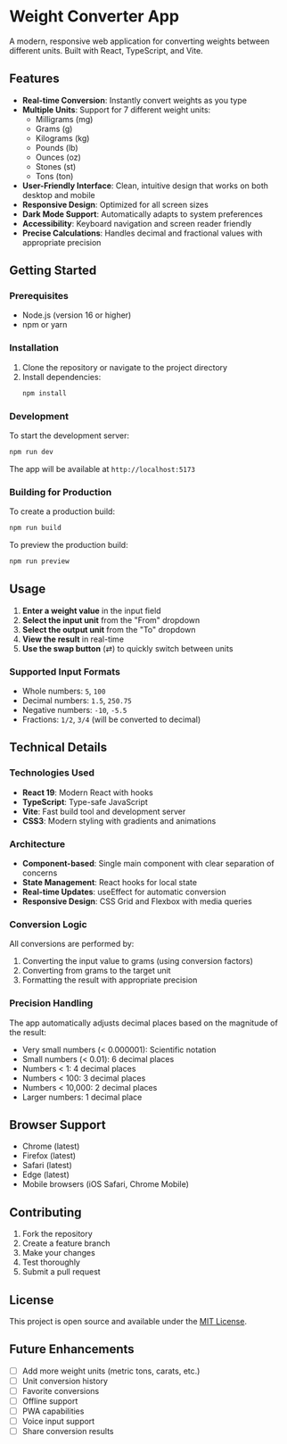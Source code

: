 # Weight Converter App

A modern, responsive web application for converting weights between different units. Built with React, TypeScript, and Vite.

## Features

- **Real-time Conversion**: Instantly convert weights as you type
- **Multiple Units**: Support for 7 different weight units:
  - Milligrams (mg)
  - Grams (g)
  - Kilograms (kg)
  - Pounds (lb)
  - Ounces (oz)
  - Stones (st)
  - Tons (ton)
- **User-Friendly Interface**: Clean, intuitive design that works on both desktop and mobile
- **Responsive Design**: Optimized for all screen sizes
- **Dark Mode Support**: Automatically adapts to system preferences
- **Accessibility**: Keyboard navigation and screen reader friendly
- **Precise Calculations**: Handles decimal and fractional values with appropriate precision

## Getting Started

### Prerequisites

- Node.js (version 16 or higher)
- npm or yarn

### Installation

1. Clone the repository or navigate to the project directory
2. Install dependencies:
   ```bash
   npm install
   ```

### Development

To start the development server:

```bash
npm run dev
```

The app will be available at `http://localhost:5173`

### Building for Production

To create a production build:

```bash
npm run build
```

To preview the production build:

```bash
npm run preview
```

## Usage

1. **Enter a weight value** in the input field
2. **Select the input unit** from the "From" dropdown
3. **Select the output unit** from the "To" dropdown
4. **View the result** in real-time
5. **Use the swap button** (⇄) to quickly switch between units

### Supported Input Formats

- Whole numbers: `5`, `100`
- Decimal numbers: `1.5`, `250.75`
- Negative numbers: `-10`, `-5.5`
- Fractions: `1/2`, `3/4` (will be converted to decimal)

## Technical Details

### Technologies Used

- **React 19**: Modern React with hooks
- **TypeScript**: Type-safe JavaScript
- **Vite**: Fast build tool and development server
- **CSS3**: Modern styling with gradients and animations

### Architecture

- **Component-based**: Single main component with clear separation of concerns
- **State Management**: React hooks for local state
- **Real-time Updates**: useEffect for automatic conversion
- **Responsive Design**: CSS Grid and Flexbox with media queries

### Conversion Logic

All conversions are performed by:
1. Converting the input value to grams (using conversion factors)
2. Converting from grams to the target unit
3. Formatting the result with appropriate precision

### Precision Handling

The app automatically adjusts decimal places based on the magnitude of the result:
- Very small numbers (< 0.000001): Scientific notation
- Small numbers (< 0.01): 6 decimal places
- Numbers < 1: 4 decimal places
- Numbers < 100: 3 decimal places
- Numbers < 10,000: 2 decimal places
- Larger numbers: 1 decimal place

## Browser Support

- Chrome (latest)
- Firefox (latest)
- Safari (latest)
- Edge (latest)
- Mobile browsers (iOS Safari, Chrome Mobile)

## Contributing

1. Fork the repository
2. Create a feature branch
3. Make your changes
4. Test thoroughly
5. Submit a pull request

## License

This project is open source and available under the [MIT License](LICENSE).

## Future Enhancements

- [ ] Add more weight units (metric tons, carats, etc.)
- [ ] Unit conversion history
- [ ] Favorite conversions
- [ ] Offline support
- [ ] PWA capabilities
- [ ] Voice input support
- [ ] Share conversion results
